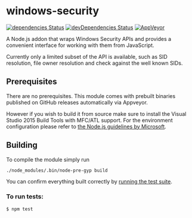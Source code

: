 # windows-security
[![dependencies Status](https://david-dm.org/pronebird/windows-security/status.svg)](https://david-dm.org/pronebird/windows-security)
[![devDependencies Status](https://david-dm.org/pronebird/windows-security/dev-status.svg)](https://david-dm.org/pronebird/windows-security?type=dev)
[![AppVeyor](https://img.shields.io/appveyor/ci/pronebird/windows-security.svg)](https://ci.appveyor.com/project/pronebird/windows-security)

A Node.js addon that wraps Windows Security APIs and provides a convenient interface for working with them from JavaScript.

Currently only a limited subset of the API is available, such as SID resolution, file owner resolution and check against the well known SIDs.

## Prerequisites

There are no prerequisites. This module comes with prebuilt binaries published on GitHub releases automatically via Appveyor.

However if you wish to build it from source make sure to install the Visual Studio 2015 Build Tools with MFC/ATL support. For the environment configuration please refer to [the Node.js guidelines by Microsoft](https://github.com/Microsoft/nodejs-guidelines/blob/master/windows-environment.md#environment-setup-and-configuration).

## Building

To compile the module simply run

```
./node_modules/.bin/node-pre-gyp build
```

You can confirm everything built correctly by [running the test suite](#to-run-tests).

### To run tests:

```
$ npm test
```
